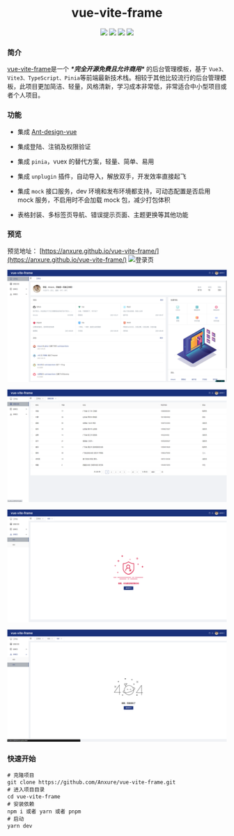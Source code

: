 <h1 align="center"> vue-vite-frame </h1>
<p align="center">
  <a href="https://github.com/Anxure/vue-vite-frame/releases"><img allt="release" src="https://badgen.net/github/release/Anxure/vue-vite-frame"/></a>
  <a href="https://github.com/Anxure/vue-vite-frame"><img allt="stars" src="https://badgen.net/github/stars/Anxure/vue-vite-frame"/></a>
  <a href="https://github.com/Anxure/vue-vite-frame"><img allt="forks" src="https://badgen.net/github/forks/Anxure/vue-vite-frame"/></a>
  <a href="./LICENSE"><img allt="MIT License" src="https://badgen.net/github/license/Anxure/vue-vite-frame"/></a>
</p>


### 简介

[vue-vite-frame](https://github.com/Anxure/vue-vite-frame)是一个 ***\*完全开源免费且允许商用\**** 的后台管理模板，基于 `Vue3、Vite3、TypeScript、Pinia`等前端最新技术栈。相较于其他比较流行的后台管理模板，此项目更加简洁、轻量，风格清新，学习成本非常低，非常适合中小型项目或者个人项目。

### 功能

* 集成 [Ant-design-vue](https://www.antdv.com/components/overview-cn)

* 集成登陆、注销及权限验证

* 集成 `pinia`，vuex 的替代方案，轻量、简单、易用

* 集成 `unplugin` 插件，自动导入，解放双手，开发效率直接起飞

* 集成 `mock` 接口服务，dev 环境和发布环境都支持，可动态配置是否启用 mock 服务，不启用时不会加载 mock 包，减少打包体积

* 表格封装、多标签页导航、错误提示页面、主题更换等其他功能

### 预览
预览地址：
[https://anxure.github.io/vue-vite-frame/](https://anxure.github.io/vue-vite-frame/)
![登录页](https://raw.githubusercontent.com/Anxure/vue-vite-frame/gh-page/image/1.png)

![首页](https://raw.githubusercontent.com/Anxure/vue-vite-frame/gh-page/image/2.png)

![表格示例](https://raw.githubusercontent.com/Anxure/vue-vite-frame/gh-page/image/3.png)

![错误页面](https://raw.githubusercontent.com/Anxure/vue-vite-frame/gh-page/image/4.png)

![](https://raw.githubusercontent.com/Anxure/vue-vite-frame/gh-page/image/5.png)

### 快速开始

```
# 克隆项目
git clone https://github.com/Anxure/vue-vite-frame.git
# 进入项目目录
cd vue-vite-frame
# 安装依赖
npm i 或者 yarn 或者 pnpm
# 启动
yarn dev
```
